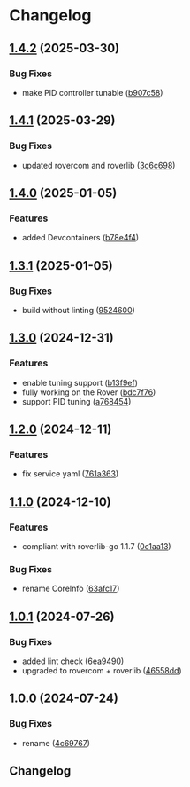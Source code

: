 # Changelog

## [1.4.2](https://github.com/VU-ASE/controller/compare/v1.4.1...v1.4.2) (2025-03-30)


### Bug Fixes

* make PID controller tunable ([b907c58](https://github.com/VU-ASE/controller/commit/b907c58c90cd6df8c3ced6dd42ce8e13770b5402))

## [1.4.1](https://github.com/VU-ASE/controller/compare/v1.4.0...v1.4.1) (2025-03-29)


### Bug Fixes

* updated rovercom and roverlib ([3c6c698](https://github.com/VU-ASE/controller/commit/3c6c698cb12970a33b1ffe50aec29530365d5bc7))

## [1.4.0](https://github.com/VU-ASE/controller/compare/v1.3.1...v1.4.0) (2025-01-05)


### Features

* added Devcontainers ([b78e4f4](https://github.com/VU-ASE/controller/commit/b78e4f41edfac14b21706df6be62353afa099985))

## [1.3.1](https://github.com/VU-ASE/controller/compare/v1.3.0...v1.3.1) (2025-01-05)


### Bug Fixes

* build without linting ([9524600](https://github.com/VU-ASE/controller/commit/952460011a0f40a92e27813d57567e5e48837833))

## [1.3.0](https://github.com/VU-ASE/controller/compare/v1.2.0...v1.3.0) (2024-12-31)


### Features

* enable tuning support ([b13f9ef](https://github.com/VU-ASE/controller/commit/b13f9ef011491d3ab792ffdac27c57ceddebf0ab))
* fully working on the Rover ([bdc7f76](https://github.com/VU-ASE/controller/commit/bdc7f76ecdd355227c97f7b783672b8f0c569039))
* support PID tuning ([a768454](https://github.com/VU-ASE/controller/commit/a7684542468083673b417bf6653b58dd43529289))

## [1.2.0](https://github.com/VU-ASE/controller/compare/v1.1.0...v1.2.0) (2024-12-11)


### Features

* fix service yaml ([761a363](https://github.com/VU-ASE/controller/commit/761a3631d376d0cf444373774a7c050c431d32d5))

## [1.1.0](https://github.com/VU-ASE/controller/compare/v1.0.1...v1.1.0) (2024-12-10)


### Features

* compliant with roverlib-go 1.1.7 ([0c1aa13](https://github.com/VU-ASE/controller/commit/0c1aa132263989cd73ea241a7ccb4970b8f550e9))


### Bug Fixes

* rename CoreInfo ([63afc17](https://github.com/VU-ASE/controller/commit/63afc175b3f4d10ff84ec794c00b2544ff7963ee))

## [1.0.1](https://github.com/VU-ASE/controller/compare/v1.0.0...v1.0.1) (2024-07-26)


### Bug Fixes

* added lint check ([6ea9490](https://github.com/VU-ASE/controller/commit/6ea9490fd19eea3d4671809b20c82b231dbfc089))
* upgraded to rovercom + roverlib ([46558dd](https://github.com/VU-ASE/controller/commit/46558dd6660bc44c636c47f9824a578d36e3c5c3))

## 1.0.0 (2024-07-24)


### Bug Fixes

* rename ([4c69767](https://github.com/VU-ASE/controller/commit/4c69767fccce2586a566c234644cec5c5a6f33ff))

## Changelog
